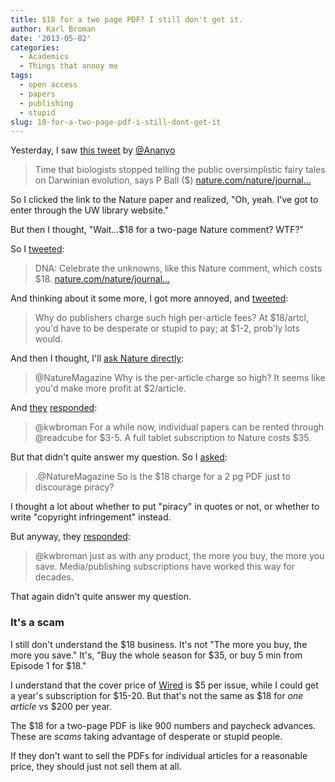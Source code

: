 ```yaml
---
title: $18 for a two page PDF? I still don't get it.
author: Karl Broman
date: '2013-05-02'
categories:
  - Academics
  - Things that annoy me
tags:
  - open access
  - papers
  - publishing
  - stupid
slug: 18-for-a-two-page-pdf-i-still-dont-get-it
---
```


Yesterday, I saw [this tweet](https://twitter.com/Ananyo/status/329545985149775873) by [@Ananyo](https://twitter.com/Ananyo)

> Time that biologists stopped telling the public oversimplistic fairy
> tales on Darwinian evolution, says P Ball (\$) <a href="http://www.nature.com/nature/journal/v496/n7446/full/496419a.html">nature.com/nature/journal...</a>

So I clicked the link to the Nature paper and realized, "Oh, yeah.  I've got to enter through the UW library website."

But then I thought, "Wait...\$18 for a two-page Nature comment?  WTF?"

So I [tweeted](https://twitter.com/kwbroman/status/329560393922002944):

> DNA: Celebrate the unknowns, like this Nature comment, which costs
> \$18. [nature.com/nature/journal...](http://www.nature.com/nature/journal/v496/n7446/full/496419a.html)

And thinking about it some more, I got more annoyed, and [tweeted](https://twitter.com/kwbroman/status/329566578024775683):

> Why do publishers charge such high per-article fees? At \$18/artcl, you'd have to be desperate or stupid to pay; at \$1-2, prob'ly lots would.

And then I thought, I'll [ask Nature directly](https://twitter.com/kwbroman/status/329575795716661250):

> @NatureMagazine Why is the per-article charge so high? It seems like you'd make more profit at \$2/article.

And [they](https://twitter.com/NatureMagazine) [responded](https://twitter.com/NatureMagazine/status/329655405355614210):

> @kwbroman For a while now, individual papers can be rented through @readcube for \$3-5. A full tablet subscription to Nature costs \$35.

But that didn't quite answer my question.  So I [asked](https://twitter.com/kwbroman/status/329683444051365889):

> .@NatureMagazine So is the \$18 charge for a 2 pg PDF just to discourage piracy?

I thought a lot about whether to put "piracy" in quotes or not, or whether to write "copyright infringement" instead.

But anyway, they [responded](https://twitter.com/NatureMagazine/status/329692960205725696):

> @kwbroman just as with any product, the more you buy, the more you save. Media/publishing subscriptions have worked this way for decades.

That again didn't quite answer my question.

### It's a scam

I still don't understand the \$18 business.  It's not "The more you buy, the more you save."  It's, "Buy the whole season for \$35, or buy 5 min from Episode 1 for \$18."

I understand that the cover price of [Wired](http://www.wired.com) is \$5 per issue, while I could get a year's subscription for \$15-20.  But that's not the same as \$18 for _one article_ vs \$200 per year.

The \$18 for a two-page PDF is like 900 numbers and paycheck advances.  These are _scams_ taking advantage of desperate or stupid people.

If they don't want to sell the PDFs for individual articles for a reasonable price, they should just not sell them at all.
